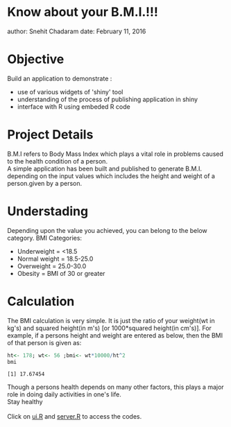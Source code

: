 Know about your B.M.I.!!!
========================================================
author: Snehit Chadaram
date: February 11, 2016

Objective
========================================================

Build an application to demonstrate :
 - use of various widgets of 'shiny' tool
 - understanding of the process of publishing application in shiny
 - interface with R using embeded R code

Project Details
========================================================
B.M.I refers to Body Mass Index which plays a vital role in problems caused to the health condition of a person. 
<br/>A simple application has been built and published to generate B.M.I. depending on the input values which includes the height and weight of a person.given by a person.

Understading
========================================================
Depending upon the value you achieved, you can belong to the below category.
BMI Categories: 
- Underweight = <18.5
- Normal weight = 18.5-25.0 
- Overweight = 25.0-30.0 
- Obesity = BMI of 30 or greater

Calculation
========================================================
The BMI calculation is very simple. It is just the ratio of your weight(wt in kg's) and squared height(in m's) [or 1000*squared height(in cm's)].
For example, if a persons height and weight are entered as below, then the BMI of that person is given as:

```r
ht<- 178; wt<- 56 ;bmi<- wt*10000/ht^2
bmi
```

```
[1] 17.67454
```
Though a persons health depends on many other factors, this plays a major role in doing daily activities in one's life.
<br/> Stay healthy
<br/>
<br/> Click on [ui.R](https://github.com/SnehitChadaram/datasciencecoursera/blob/master/ui.R) and [server.R](https://github.com/SnehitChadaram/datasciencecoursera/blob/master/server.R) to access the codes.

